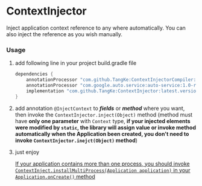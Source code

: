 # ContextInjector

Inject application context reference to any where automatically. You can also inject the reference as you wish manually.

### Usage

1. add following line in your project build.gradle file

   ```groovy
   dependencies {
       annotationProcessor "com.github.TangKe:ContextInjectorCompiler:latest.version"
       annotationProcessor "com.google.auto.service:auto-service:1.0-rc7"
       implementation "com.github.TangKe:ContextInjector:latest.version"
   }
   ```

2. add annotation `@InjectContext` to ***fields*** or ***method*** where you want, then invoke the `ContextInjector.inject(Object)` method (method must have **only one parameter** with `Context` type, **if your injected elements were modified by `static`, the library will assign value or invoke method automatically when the Application been created, you don't need to invoke `ContextInjector.inejct(Object)` method**)

3. just enjoy

   <u>If your application contains more than one process, you should invoke `ContextInject.installMultiProcess(Application application)` in your `Application.onCreate()` method</u>

